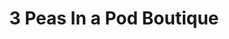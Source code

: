 ---
title: "3 Peas In a Pod Boutique"
url: /clarksville/3-peas-in-a-pod-boutique/
shop: boutique
---